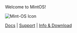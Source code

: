 Welcome to MintOS!

![Mint-OS Icon](https://github.com/nift4/Mint-OS/raw/master/icon.jpg)

[Docs](https://github.com/nift4/Mint-OS/wiki) | [Support](https://nift4.github.io/Mint-OS/support) | [Info & Download](https://sourceforge.net/p/mint-os-project)
